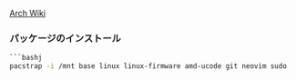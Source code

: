 [Arch Wiki](https://wiki.archlinux.jp/index.php/%E3%82%A4%E3%83%B3%E3%82%B9%E3%83%88%E3%83%BC%E3%83%AB%E3%82%AC%E3%82%A4%E3%83%89)

### パッケージのインストール

```bash
```bashj
pacstrap -i /mnt base linux linux-firmware amd-ucode git neovim sudo
```
